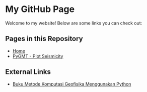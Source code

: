 # My GitHub Page

Welcome to my website! Below are some links you can check out:

## Pages in this Repository

- [Home](index.md)
- [PyGMT - Plot Seismicity](pygmt_seismicity.md)

## External Links

- [Buku Metode Komputasi Geofisika Menggunakan Python](https://bit.ly/python_geoph)
